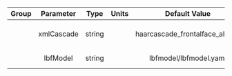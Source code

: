 | Group | Parameter  |  Type  | Units |          Default Value          | Required |       Description       | Notes |
|:-----:|:----------:|:------:|:-----:|:-------------------------------:|:--------:|:-----------------------:|:-----:|
|       | xmlCascade | string |       | haarcascade_frontalface_alt.xml |    no    | Haar cascade model file |       |
|       |  lbfModel  | string |       |     lbfmodel/lbfmodel.yaml      |    no    |     LBF model file      |       |
